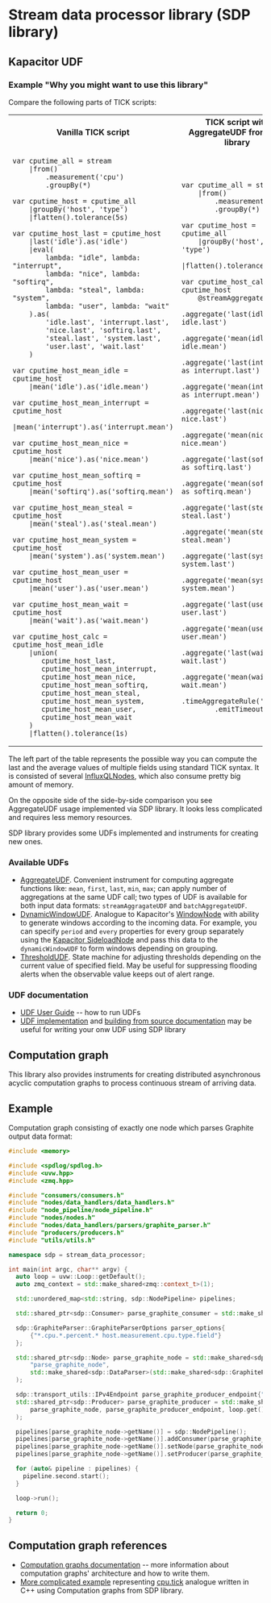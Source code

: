 # Stream data processor library (SDP library)

## Kapacitor UDF

### Example "Why you might want to use this library"

Compare the following parts of TICK scripts:

<table>
<tr>
<th>Vanilla TICK script</th>
<th>TICK script with AggregateUDF from SPD library</th>
</tr>
<tr>
<td>

```tickscript
var cputime_all = stream
    |from()
        .measurement('cpu')
        .groupBy(*)

var cputime_host = cputime_all
    |groupBy('host', 'type')
    |flatten().tolerance(5s)

var cputime_host_last = cputime_host
    |last('idle').as('idle')
    |eval(
        lambda: "idle", lambda: "interrupt", 
        lambda: "nice", lambda: "softirq",
        lambda: "steal", lambda: "system", 
        lambda: "user", lambda: "wait"
    ).as(
        'idle.last', 'interrupt.last',
        'nice.last', 'softirq.last',
        'steal.last', 'system.last',
        'user.last', 'wait.last'
    )

var cputime_host_mean_idle = cputime_host
    |mean('idle').as('idle.mean')

var cputime_host_mean_interrupt = cputime_host
    |mean('interrupt').as('interrupt.mean')

var cputime_host_mean_nice = cputime_host
    |mean('nice').as('nice.mean')

var cputime_host_mean_softirq = cputime_host
    |mean('softirq').as('softirq.mean')

var cputime_host_mean_steal = cputime_host
    |mean('steal').as('steal.mean')

var cputime_host_mean_system = cputime_host
    |mean('system').as('system.mean')

var cputime_host_mean_user = cputime_host
    |mean('user').as('user.mean')

var cputime_host_mean_wait = cputime_host
    |mean('wait').as('wait.mean')

var cputime_host_calc = cputime_host_mean_idle
    |union(
       cputime_host_last,
       cputime_host_mean_interrupt,
       cputime_host_mean_nice,
       cputime_host_mean_softirq,
       cputime_host_mean_steal,
       cputime_host_mean_system,
       cputime_host_mean_user,
       cputime_host_mean_wait
    )
    |flatten().tolerance(1s)
```

</td>
<td>

```tickscript
var cputime_all = stream
    |from()
        .measurement('cpu')
        .groupBy(*)

var cputime_host = cputime_all
    |groupBy('host', 'type')
    |flatten().tolerance(5s)

var cputime_host_calc = cputime_host
    @streamAggregateUDF()
        .aggregate('last(idle) as idle.last')
        .aggregate('mean(idle) as idle.mean')
        .aggregate('last(interrupt) as interrupt.last')
        .aggregate('mean(interrupt) as interrupt.mean')
        .aggregate('last(nice) as nice.last')
        .aggregate('mean(nice) as nice.mean')
        .aggregate('last(softirq) as softirq.last')
        .aggregate('mean(softirq) as softirq.mean')
        .aggregate('last(steal) as steal.last')
        .aggregate('mean(steal) as steal.mean')
        .aggregate('last(system) as system.last')
        .aggregate('mean(system) as system.mean')
        .aggregate('last(user) as user.last')
        .aggregate('mean(user) as user.mean')
        .aggregate('last(wait) as wait.last')
        .aggregate('mean(wait) as wait.mean')
        .timeAggregateRule('last')
        .emitTimeout(10s)
```

</td>
</tr>
</table>

The left part of the table represents the possible way you can compute the 
last and the average values of multiple fields using standard TICK syntax. It 
is consisted of several 
[InfluxQLNodes](https://docs.influxdata.com/kapacitor/v1.5/nodes/influx_q_l_node/), 
which also consume pretty big amount of memory.

On the opposite side of the side-by-side comparison you see AggregateUDF 
usage implemented via SDP library. It looks less complicated and requires 
less memory resources.

SDP library provides some UDFs implemented and instruments for creating new 
ones.

### Available UDFs

* [AggregateUDF](examples/aggregate_udf). Convenient instrument for computing 
  aggregate functions like: `mean`, `first`, `last`, `min`, `max`; can apply 
  number of aggregations at the same UDF call; two types of UDF is available 
  for both input data formats: `streamAggragateUDF` and `batchAggregateUDF`.
* [DynamicWindowUDF](examples/dynamic_window_udf). Analogue to Kapacitor's
  [WindowNode](https://docs.influxdata.com/kapacitor/v1.5/nodes/window_node/) 
  with ability to generate windows according to the incoming data. For 
  example, you can specify `period` and `every` properties for every group 
  separately using the 
  [Kapacitor SideloadNode](https://docs.influxdata.com/kapacitor/v1.5/nodes/sideload_node/) 
  and pass this data to the `dynamicWindowUDF` to form windows depending on 
  grouping.
* [ThresholdUDF](examples/threshold_udf). State machine for adjusting 
  thresholds depending on the current value of specified field. May be useful 
  for suppressing flooding alerts when the observable value keeps out of 
  alert range.
  
### UDF documentation

* [UDF User Guide](docs/udf-user-guide.md) -- how to run UDFs
* [UDF implementation](docs/udf-implementation.md) and [building from source
  documentation](docs/build-from-source.md) may be useful for writing your 
  onw UDF using SDP library

## Computation graph

This library also provides instruments for creating distributed asynchronous 
acyclic computation graphs to process continuous stream of arriving data.

## Example

Computation graph consisting of exactly one node which parses Graphite output 
data format:

```c++
#include <memory>

#include <spdlog/spdlog.h>
#include <uvw.hpp>
#include <zmq.hpp>

#include "consumers/consumers.h"
#include "nodes/data_handlers/data_handlers.h"
#include "node_pipeline/node_pipeline.h"
#include "nodes/nodes.h"
#include "nodes/data_handlers/parsers/graphite_parser.h"
#include "producers/producers.h"
#include "utils/utils.h"

namespace sdp = stream_data_processor;

int main(int argc, char** argv) {
  auto loop = uvw::Loop::getDefault();
  auto zmq_context = std::make_shared<zmq::context_t>(1);

  std::unordered_map<std::string, sdp::NodePipeline> pipelines;

  std::shared_ptr<sdp::Consumer> parse_graphite_consumer = std::make_shared<sdp::FilePrintConsumer>("result.txt");

  sdp::GraphiteParser::GraphiteParserOptions parser_options{
      {"*.cpu.*.percent.* host.measurement.cpu.type.field"}
  };

  std::shared_ptr<sdp::Node> parse_graphite_node = std::make_shared<sdp::EvalNode>(
      "parse_graphite_node",
      std::make_shared<sdp::DataParser>(std::make_shared<sdp::GraphiteParser>(parser_options))
  );

  sdp::transport_utils::IPv4Endpoint parse_graphite_producer_endpoint{"127.0.0.1", 4200};
  std::shared_ptr<sdp::Producer> parse_graphite_producer = std::make_shared<sdp::TCPProducer>(
      parse_graphite_node, parse_graphite_producer_endpoint, loop.get(), true
  );

  pipelines[parse_graphite_node->getName()] = sdp::NodePipeline();
  pipelines[parse_graphite_node->getName()].addConsumer(parse_graphite_consumer);
  pipelines[parse_graphite_node->getName()].setNode(parse_graphite_node);
  pipelines[parse_graphite_node->getName()].setProducer(parse_graphite_producer);

  for (auto& pipeline : pipelines) {
    pipeline.second.start();
  }

  loop->run();

  return 0;
}
```

## Computation graph references

* [Computation graphs documentation](docs/computation-graph.md) -- more 
  information about computation graphs' architecture and how to write them.
* [More complicated example](examples/tick_script_adapted.cpp) representing 
  [cpu.tick](examples/aggregate_udf/cpu.tick) analogue written in C++ using 
  Computation graphs from SDP library.
